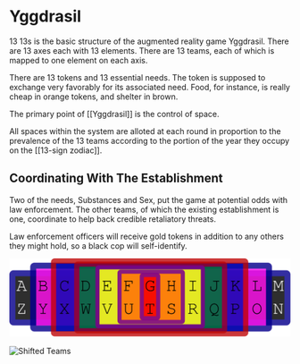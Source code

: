
# Yggdrasil

13 13s is the basic structure of the augmented reality game Yggdrasil. There are 13 axes each with 13 elements. There are 13 teams, each of which is mapped to one element on each axis.

There are 13 tokens and 13 essential needs. The token is supposed to exchange very favorably for its associated need. Food, for instance, is really cheap in orange tokens, and shelter in brown.

The primary point of [[Yggdrasil]] is the control of space.

All spaces within the system are alloted at each round in proportion to the prevalence of the 13 teams according to the portion of the year they occupy on the [[13-sign zodiac]].

## Coordinating With The Establishment

Two of the needs, Substances and Sex, put the game at potential odds with law enforcement. The other teams, of which the existing establishment is one, coordinate to help back credible retaliatory threats.

Law enforcement officers will receive gold tokens in addition to any others they might hold, so a black cop will self-identify.

![Teams](/assets/images/teams.svg)

![Shifted Teams](/images/shifted%20teams.svg)